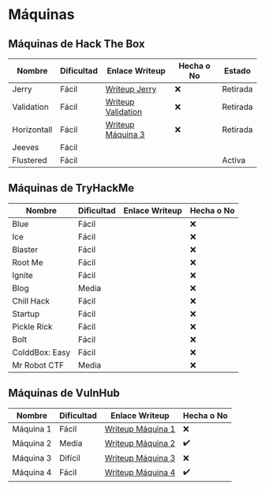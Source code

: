 # Máquinas

## Máquinas de Hack The Box&#x20;

| Nombre      | Dificultad | Enlace Writeup                                                                            | Hecha o No | Estado   |
| ----------- | ---------- | ----------------------------------------------------------------------------------------- | ---------- | -------- |
| Jerry       | Fácil      | [Writeup Jerry](https://medium.com/ctf-writeups/hack-the-box-jerry-write-up-6f045601315f) | ❌          | Retirada |
| Validation  | Fácil      | [Writeup Validation](https://medium.com/@l0w3/validation-htb-writeup-d76185029b15)        | ❌          | Retirada |
| Horizontall | Fácil      | [Writeup Máquina 3](http://enlace.com)                                                    | ❌          | Retirada |
| Jeeves      | Fácil      |                                                                                           |            |          |
| Flustered   | Fácil      |                                                                                           |            | Activa   |

## Máquinas de TryHackMe&#x20;

| Nombre         | Dificultad | Enlace Writeup | Hecha o No |
| -------------- | ---------- | -------------- | ---------- |
| Blue           | Fácil      |                | ❌          |
| Ice            | Fácil      |                | ❌          |
| Blaster        | Fácil      |                | ❌          |
| Root Me        | Fácil      |                | ❌          |
| Ignite         | Fácil      |                | ❌          |
| Blog           | Media      |                | ❌          |
| Chill Hack     | Fácil      |                | ❌          |
| Startup        | Fácil      |                | ❌          |
| Pickle Rick    | Fácil      |                | ❌          |
| Bolt           | Fácil      |                | ❌          |
| ColddBox: Easy | Fácil      |                | ❌          |
| Mr Robot CTF   | Media      |                | ❌          |

## Máquinas de VulnHub

| Nombre    | Dificultad | Enlace Writeup                         | Hecha o No |
| --------- | ---------- | -------------------------------------- | ---------- |
| Máquina 1 | Fácil      | [Writeup Máquina 1](http://enlace.com) | ❌          |
| Máquina 2 | Media      | [Writeup Máquina 2](http://enlace.com) | ✔️         |
| Máquina 3 | Difícil    | [Writeup Máquina 3](http://enlace.com) | ❌          |
| Máquina 4 | Fácil      | [Writeup Máquina 4](http://enlace.com) | ✔️         |
